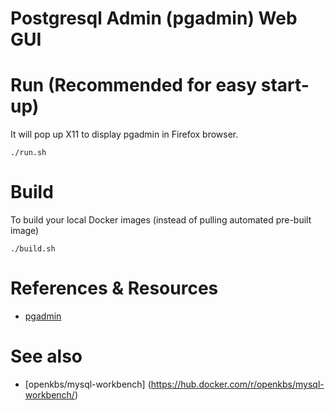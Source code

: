 # Postgresql Admin (pgadmin) Web GUI

# Run (Recommended for easy start-up)
It will pop up X11 to display pgadmin in Firefox browser.
```
./run.sh

```

# Build
To build your local Docker images (instead of pulling automated pre-built image)
```
./build.sh
```

# References & Resources
* [pgadmin](https://www.pgadmin.org/)

# See also
* [openkbs/mysql-workbench] (https://hub.docker.com/r/openkbs/mysql-workbench/)
